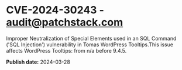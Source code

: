 # CVE-2024-30243 - audit@patchstack.com

Improper Neutralization of Special Elements used in an SQL Command ('SQL Injection') vulnerability in Tomas WordPress Tooltips.This issue affects WordPress Tooltips: from n/a before 9.4.5.



**Publish date:** 2024-03-28
